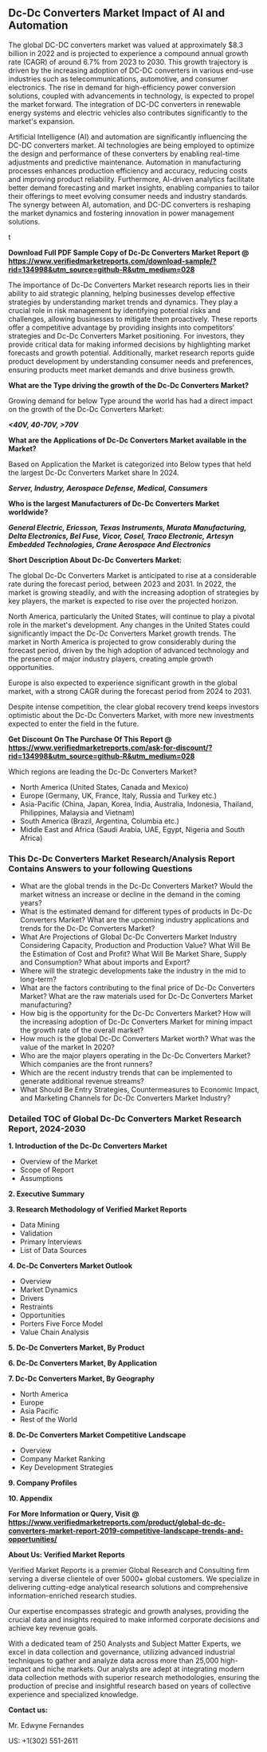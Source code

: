 <h2>Dc-Dc Converters Market Impact of AI and Automation</h2><p>The global DC-DC converters market was valued at approximately $8.3 billion in 2022 and is projected to experience a compound annual growth rate (CAGR) of around 6.7% from 2023 to 2030. This growth trajectory is driven by the increasing adoption of DC-DC converters in various end-use industries such as telecommunications, automotive, and consumer electronics. The rise in demand for high-efficiency power conversion solutions, coupled with advancements in technology, is expected to propel the market forward. The integration of DC-DC converters in renewable energy systems and electric vehicles also contributes significantly to the market's expansion.</p><p>Artificial Intelligence (AI) and automation are significantly influencing the DC-DC converters market. AI technologies are being employed to optimize the design and performance of these converters by enabling real-time adjustments and predictive maintenance. Automation in manufacturing processes enhances production efficiency and accuracy, reducing costs and improving product reliability. Furthermore, AI-driven analytics facilitate better demand forecasting and market insights, enabling companies to tailor their offerings to meet evolving consumer needs and industry standards. The synergy between AI, automation, and DC-DC converters is reshaping the market dynamics and fostering innovation in power management solutions.</p>t</p><p id="" class=""><strong>Download Full PDF Sample Copy of Dc-Dc Converters Market Report @ <a href="https://www.verifiedmarketreports.com/download-sample/?rid=134998&utm_source=github-R&utm_medium=028" target="_blank">https://www.verifiedmarketreports.com/download-sample/?rid=134998&utm_source=github-R&utm_medium=028</a></strong></p><p>The importance of&nbsp;Dc-Dc Converters Market research reports lies in their ability to aid strategic planning, helping businesses develop effective strategies by understanding market trends and dynamics. They play a crucial role in risk management by identifying potential risks and challenges, allowing businesses to mitigate them proactively. These reports offer a competitive advantage by providing insights into competitors' strategies and Dc-Dc Converters Market positioning. For investors, they provide critical data for making informed decisions by highlighting market forecasts and growth potential. Additionally, market research reports guide product development by understanding consumer needs and preferences, ensuring products meet market demands and drive business growth.</p><p><strong>What are the&nbsp;Type driving the growth of the Dc-Dc Converters Market?</strong></p><p id="" class="">Growing demand for below Type around the world has had a direct impact on the growth of the Dc-Dc Converters Market:</p><em><strong><40V, 40-70V, >70V</strong></em></p><strong>What are the&nbsp;Applications&nbsp;of Dc-Dc Converters Market available in the Market?</strong></p><p id="" class="">Based on Application the Market is categorized into Below types that held the largest Dc-Dc Converters Market share In 2024.</p><em><strong>Server, Industry, Aerospace Defense, Medical, Consumers</strong></em></p><strong>Who is the largest Manufacturers of Dc-Dc Converters Market worldwide?</strong></p><p><em><strong>General Electric, Ericsson, Texas Instruments, Murata Manufacturing, Delta Electronics, Bel Fuse, Vicor, Cosel, Traco Electronic, Artesyn Embedded Technologies, Crane Aerospace And Electronics</strong></em></p><p id="" class=""><strong>Short Description About Dc-Dc Converters Market:</strong></p><p>The global Dc-Dc Converters Market is anticipated to rise at a considerable rate during the forecast period, between 2023 and 2031. In 2022, the market is growing steadily, and with the increasing adoption of strategies by key players, the market is expected to rise over the projected horizon.</p><p>North America, particularly the United States, will continue to play a pivotal role in the market's development. Any changes in the United States could significantly impact the Dc-Dc Converters Market growth trends. The market in North America is projected to grow considerably during the forecast period, driven by the high adoption of advanced technology and the presence of major industry players, creating ample growth opportunities.</p><p>Europe is also expected to experience significant growth in the global market, with a strong CAGR during the forecast period from 2024 to 2031.</p><p>Despite intense competition, the clear global recovery trend keeps investors optimistic about the Dc-Dc Converters Market, with more new investments expected to enter the field in the future.</p><p id="" class=""><strong>Get Discount On The Purchase Of This Report @ <a href="https://www.verifiedmarketreports.com/ask-for-discount/?rid=134998&utm_source=github-R&utm_medium=028" target="_blank">https://www.verifiedmarketreports.com/ask-for-discount/?rid=134998&utm_source=github-R&utm_medium=028</a></strong></p>Which regions are leading the Dc-Dc Converters Market?</p><ul><li>North America (United States, Canada and Mexico)</li><li>Europe (Germany, UK, France, Italy, Russia and Turkey etc.)</li><li>Asia-Pacific (China, Japan, Korea, India, Australia, Indonesia, Thailand, Philippines, Malaysia and Vietnam)</li><li>South America (Brazil, Argentina, Columbia etc.)</li><li>Middle East and Africa (Saudi Arabia, UAE, Egypt, Nigeria and South Africa)</li></ul><h3 id="" class="">This Dc-Dc Converters Market Research/Analysis Report Contains Answers to your following Questions</h3><ul><li>What are the global trends in the Dc-Dc Converters Market? Would the market witness an increase or decline in the demand in the coming years?</li><li>What is the estimated demand for different types of products in Dc-Dc Converters Market? What are the upcoming industry applications and trends for the Dc-Dc Converters Market?</li><li>What Are Projections of Global Dc-Dc Converters Market Industry Considering Capacity, Production and Production Value? What Will Be the Estimation of Cost and Profit? What Will Be Market Share, Supply and Consumption? What about imports and Export?</li><li>Where will the strategic developments take the industry in the mid to long-term?</li><li>What are the factors contributing to the final price of Dc-Dc Converters Market? What are the raw materials used for Dc-Dc Converters Market manufacturing?</li><li>How big is the opportunity for the Dc-Dc Converters Market? How will the increasing adoption of Dc-Dc Converters Market for mining impact the growth rate of the overall market?</li><li>How much is the global Dc-Dc Converters Market worth? What was the value of the market In 2020?</li><li>Who are the major players operating in the Dc-Dc Converters Market? Which companies are the front runners?</li><li>Which are the recent industry trends that can be implemented to generate additional revenue streams?</li><li>What Should Be Entry Strategies, Countermeasures to Economic Impact, and Marketing Channels for Dc-Dc Converters Market Industry?</li></ul><h3 id="" class="">Detailed TOC of Global Dc-Dc Converters Market Research Report, 2024-2030</h3><p id="" class=""><strong>1. Introduction of the Dc-Dc Converters Market</strong></p><ul><li>Overview of the Market</li><li>Scope of Report</li><li>Assumptions</li></ul><p id="" class=""><strong>2. Executive Summary</strong></p><p id="" class=""><strong>3. Research Methodology of Verified Market Reports</strong></p><ul><li>Data Mining</li><li>Validation</li><li>Primary Interviews</li><li>List of Data Sources</li></ul><p id="" class=""><strong>4. Dc-Dc Converters Market Outlook</strong></p><ul><li>Overview</li><li>Market Dynamics</li><li>Drivers</li><li>Restraints</li><li>Opportunities</li><li>Porters Five Force Model</li><li>Value Chain Analysis</li></ul><p id="" class=""><strong>5. Dc-Dc Converters Market, By Product</strong></p><p id="" class=""><strong>6. Dc-Dc Converters Market, By Application</strong></p><p id="" class=""><strong>7. Dc-Dc Converters Market, By Geography</strong></p><ul><li>North America</li><li>Europe</li><li>Asia Pacific</li><li>Rest of the World</li></ul><p id="" class=""><strong>8. Dc-Dc Converters Market Competitive Landscape</strong></p><ul><li>Overview</li><li>Company Market Ranking</li><li>Key Development Strategies</li></ul><p id="" class=""><strong>9. Company Profiles</strong></p><p id="" class=""><strong>10. Appendix</strong></p><p id="" class=""><strong>For More Information or Query, Visit @ <a href="https://www.verifiedmarketreports.com/product/global-dc-dc-converters-market-report-2019-competitive-landscape-trends-and-opportunities/" target="_blank">https://www.verifiedmarketreports.com/product/global-dc-dc-converters-market-report-2019-competitive-landscape-trends-and-opportunities/</a></strong></p><p id="" class=""><strong>About Us: Verified Market Reports</strong></p><p id="" class="">Verified Market Reports is a premier Global Research and Consulting firm serving a diverse clientele of over 5000+ global customers. We specialize in delivering cutting-edge analytical research solutions and comprehensive information-enriched research studies.</p><p id="" class="">Our expertise encompasses strategic and growth analyses, providing the crucial data and insights required to make informed corporate decisions and achieve key revenue goals.</p><p id="" class="">With a dedicated team of 250 Analysts and Subject Matter Experts, we excel in data collection and governance, utilizing advanced industrial techniques to gather and analyze data across more than 25,000 high-impact and niche markets. Our analysts are adept at integrating modern data collection methods with superior research methodologies, ensuring the production of precise and insightful research based on years of collective experience and specialized knowledge.</p><p id="" class=""><strong>Contact us:</strong></p><p id="" class="">Mr. Edwyne Fernandes</p><p id="" class="">US: +1(302) 551-2611</p>